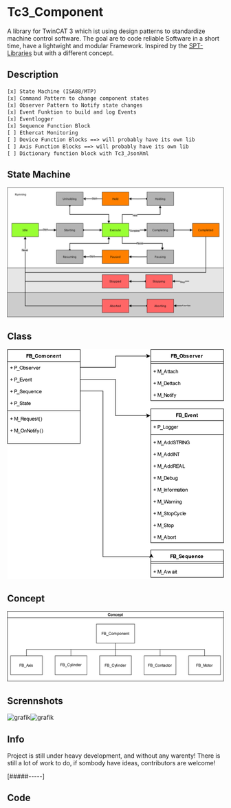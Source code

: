 # Tc3_Component
A library for TwinCAT 3 which ist using design patterns to standardize machine control software.
The goal are to code reliable Software in a short time,
have a lightwight and modular Framework.
Inspired by the [SPT-Libraries](https://github.com/Beckhoff-USA-Community/SPT-Libraries) but with a different concept.


## Description
    [x] State Machine (ISA88/MTP)
    [x] Command Pattern to change component states
    [x] Observer Pattern to Notify state changes
    [x] Event Funktion to build and log Events
    [x] Eventlogger
    [x] Sequence Function Block
    [ ] Ethercat Monitoring
    [ ] Device Function Blocks ==> will probably have its own lib
    [ ] Axis Function Blocks ==> will probably have its own lib
    [ ] Dictionary function block with Tc3_JsonXml
    
## State Machine
![State Machine](docs/StateMachine.drawio.svg)

## Class
![Component](docs/Component.drawio.svg)

## Concept
![Concept](docs/Concept.drawio.svg)

## Scrennshots
![grafik](https://github.com/PeterZerlauth/Tc3_Component/assets/48495545/c76fec84-a895-453e-8060-1c2ba3dc2164)![grafik](https://github.com/PeterZerlauth/Tc3_Component/assets/48495545/7a5a2122-6647-45bb-8364-690c8b8ac11d)


## Info
Project is still under heavy development, and without any warenty!
There is still a lot of work to do, if sombody have ideas, contributors are welcome!

[#####-----]

## Code 
